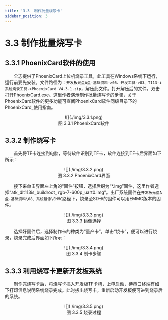 ```yaml
---
title: '3.3  制作批量烧写卡'
sidebar_position: 3
---
```


# 3.3  制作批量烧写卡

## 3.3.1 PhoenixCard软件的使用

&emsp;&emsp;全志提供了PhoenixCard上位机烧录工具，此工具在Windows系统下运行，运行前要先安装。文件路径为：`开发板光盘A盘-基础资料->05、开发工具->03、T113-i系统烧录工具->PhoenixCard V4.3.1.zip`，解压此文件。打开解压后的文件。双击打开PhoenixCard.exe。这里作者演示制作批量烧写卡的步骤，关于PhoenixCard软件的更多功能可查阅PhoenixCard软件同级目录下的PhoenixCard_使用指南。

<center>
![](./img/3.3.1.png)<br />
图 3.3.1 PhoenixCard软件
</center>

## 3.3.2  制作烧写卡 

&emsp;&emsp;首先将TF卡连接到电脑，等待软件识别到TF卡，软件连接到TF卡后界面如下所示：

<center>
![](./img/3.3.2.png)<br />
图 3.3.2 PhoenixCard界面
</center>

&emsp;&emsp;接下来单击界面左上角的“固件”按钮，选择后缀为“*.img”固件，这里作者选择“atk_dlt113is_buildroot_
rgb-7-600p_uart0.img”。出厂系统固件在`开发板光盘A盘-基础资料\08、系统镜像\EMMC`路径下，烧录至SD卡的固件可以用EMMC版本的固件。

<center>
![](./img/3.3.3.png)<br />
图 3.3.3 镜像选择
</center>

&emsp;&emsp;选择好固件后，选择制作卡的种类为“量产卡”，单击“烧卡”，便可以进行烧录，烧录完成后界面如下所示：

<center>
![](./img/3.3.4.png)<br />
图 3.3.4 制卡步骤
</center>

## 3.3.3  利用烧写卡更新开发板系统

&emsp;&emsp;制作完烧写卡后，将烧写卡插入开发板TF卡槽，上电启动，待串口终端有如下打印信息说明系统烧录完成。此时拔出烧写卡，重新启动开发板便可进到烧录后的系统。

<center>
![](./img/3.3.5.png)<br />
图 3.3.5 烧录过程
</center>











